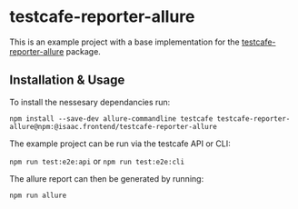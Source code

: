 # testcafe-reporter-allure

This is an example project with a base implementation for the [testcafe-reporter-allure](https://github.com/isaaceindhoven/testcafe-reporter-allure) package.

## Installation & Usage

To install the nessesary dependancies run:

`npm install --save-dev allure-commandline testcafe testcafe-reporter-allure@npm:@isaac.frontend/testcafe-reporter-allure`

The example project can be run via the testcafe API or CLI:

`npm run test:e2e:api` or `npm run test:e2e:cli`

The allure report can then be generated by running:

`npm run allure`
